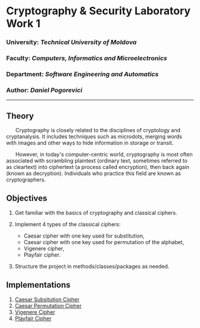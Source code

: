 # Cryptography & Security Laboratory Work 1 

### University: _Technical University of Moldova_
### Faculty: _Computers, Informatics and Microelectronics_
### Department: _Software Engineering and Automatics_
### Author: _Daniel Pogorevici_

----

## Theory
&ensp;&ensp;&ensp; Cryptography is closely related to the disciplines of cryptology and cryptanalysis. It includes techniques such as microdots, merging words with images and other ways to hide information in storage or transit. 

&ensp;&ensp;&ensp; However, in today's computer-centric world, cryptography is most often associated with scrambling plaintext (ordinary text, sometimes referred to as cleartext) into ciphertext (a process called encryption), then back again (known as decryption). Individuals who practice this field are known as cryptographers.

## Objectives 
1. Get familiar with the basics of cryptography and classical ciphers.

2. Implement 4 types of the classical ciphers:
    - Caesar cipher with one key used for substitution,
    - Caesar cipher with one key used for permutation of the alphabet,
    - Vigenere cipher,
    - Playfair cipher.

3. Structure the project in methods/classes/packages as needed.

## Implementations

1. [Caesar Subsitution Cipher](https://github.com/dann1kk/CS_Labs/blob/main/Laboratory_Work_1/Caesar%20Substitution/Caesar_Substitution.md)
2. [Caesar Permutation Cipher](https://github.com/dann1kk/CS_Labs/blob/main/Laboratory_Work_1/Caesar%20Permutation/Caesar_Permutation.md)
3. [Vigenere Cipher](https://github.com/dann1kk/CS_Labs/blob/main/Laboratory_Work_1/Vigenere/Vigenere.md)
4. [Playfair Cipher](https://github.com/dann1kk/CS_Labs/blob/main/Laboratory_Work_1/Playfair/Playfair.md)